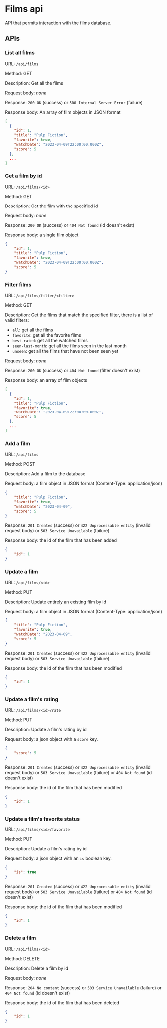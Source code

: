 # Films api
API that permits interaction with the films database.

## APIs

### **List all films**

URL: `/api/films`

Method: GET

Description: Get all the films

Request body: *none*

Response: `200 OK` (success) or `500 Internal Server Error` (failure)

Response body: An array of film objects in JSON format

```json
[
  {
    "id": 1,
    "title": "Pulp Fiction",
    "favorite": true,
    "watchDate": "2023-04-09T22:00:00.000Z",
    "score": 5
  },
  ...
]
```

### **Get a film by id**

URL: `/api/films/<id>`

Method: GET

Description: Get the film with the specified id

Request body: *none*

Response: `200 OK` (success) or `404 Not found` (id doesn't exist)

Response body: a single film object

```json
{
    "id": 1,
    "title": "Pulp Fiction",
    "favorite": true,
    "watchDate": "2023-04-09T22:00:00.000Z",
    "score": 5
}
```

### **Filter films**

URL: `/api/films/filter/<filter>`

Method: GET

Description: Get the films that match the specified filter, there is a list of valid filters:
- `all`: get all the films
- `favorite`: get all the favorite films
- `best-rated`: get all the watched films
- `seen-last-month`: get all the films seen in the last month
- `unseen`: get all the films that have not been seen yet

Request body: *none*

Response: `200 OK` (success) or `404 Not found` (filter doesn't exist)

Response body: an array of film objects

```json
[
  {
    "id": 1,
    "title": "Pulp Fiction",
    "favorite": true,
    "watchDate": "2023-04-09T22:00:00.000Z",
    "score": 5
  },
  ...
]
```

### **Add a film**

URL: `/api/films`

Method: POST

Description: Add a film to the database

Request body: a film object in JSON format (Content-Type: application/json)

```json
{
    "title": "Pulp Fiction",
    "favorite": true,
    "watchDate": "2023-04-09",
    "score": 5
}
```

Response: `201 Created` (success) or `422 Unprocessable entity` (invalid request body) or `503 Service Unavailable` (failure)

Response body: the id of the film that has been added

```json
{
    "id": 1
}
```

### **Update a film**

URL: `/api/films/<id>`

Method: PUT

Description: Update entirely an existing film by id

Request body: a film object in JSON format (Content-Type: application/json)

```json
{
    "title": "Pulp Fiction",
    "favorite": true,
    "watchDate": "2023-04-09",
    "score": 5
}
```

Response: `201 Created` (success) or `422 Unprocessable entity` (invalid request body) or `503 Service Unavailable` (failure)

Response body: the id of the film that has been modified

```json
{
    "id": 1
}
```

### **Update a film's rating**

URL: `/api/films/<id>/rate`

Method: PUT

Description: Update a film's rating by id

Request body: a json object with a `score` key.

```json
{
    "score": 5
}
```

Response: `201 Created` (success) or `422 Unprocessable entity` (invalid request body) or `503 Service Unavailable` (failure) or `404 Not found` (id doesn't exist)

Response body: the id of the film that has been modified

```json
{
    "id": 1
}
```

### **Update a film's favorite status**

URL: `/api/films/<id>/favorite`

Method: PUT

Description: Update a film's rating by id

Request body: a json object with an `is` boolean key.

```json
{
    "is": true
}
```

Response: `201 Created` (success) or `422 Unprocessable entity` (invalid request body) or `503 Service Unavailable` (failure) or `404 Not found` (id doesn't exist)

Response body: the id of the film that has been modified

```json
{
    "id": 1
}
```

### **Delete a film**
URL: `/api/films/<id>`

Method: DELETE

Description: Delete a film by id

Request body: *none*

Response: `204 No content` (success) or `503 Service Unavailable` (failure) or `404 Not found` (id doesn't exist)

Response body: the id of the film that has been deleted

```json
{
    "id": 1
}
```